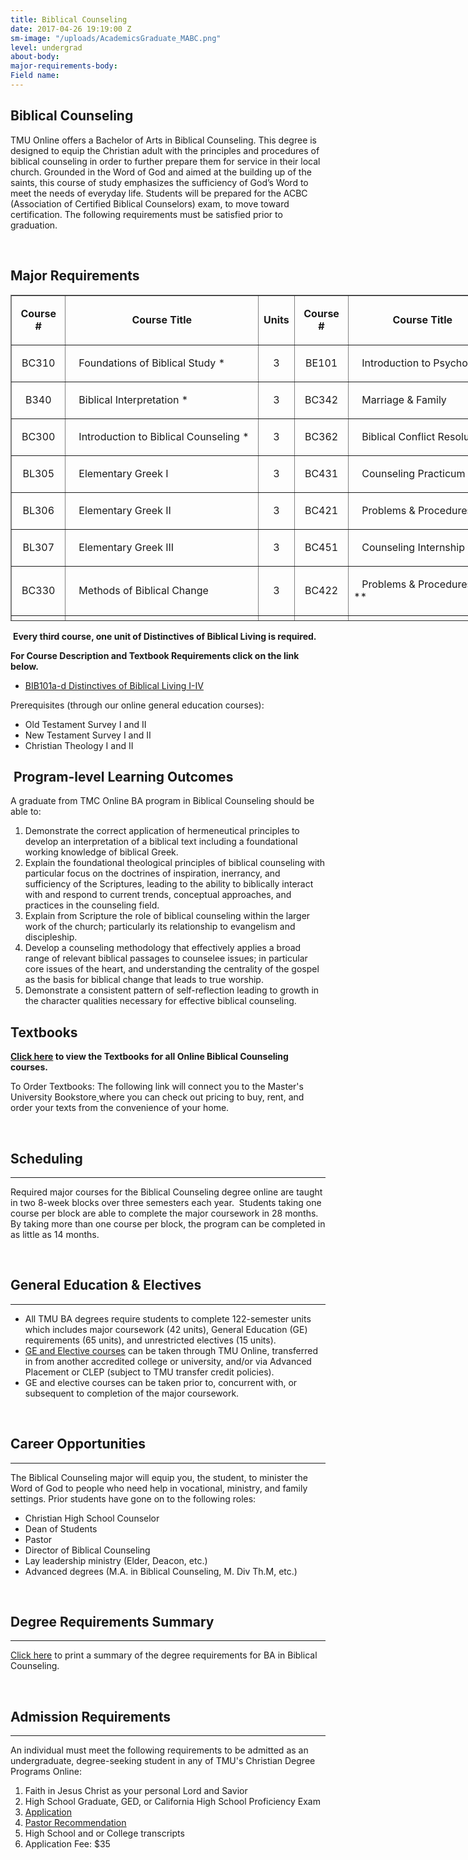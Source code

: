 ```yaml
---
title: Biblical Counseling
date: 2017-04-26 19:19:00 Z
sm-image: "/uploads/AcademicsGraduate_MABC.png"
level: undergrad
about-body: 
major-requirements-body: 
Field name: 
---
```


<h2>Biblical Counseling</h2>
<p>TMU Online offers a Bachelor of Arts in Biblical Counseling. This degree is designed to equip the Christian adult with the principles and procedures of biblical counseling in order to further prepare them for service in their local church. Grounded in the Word of God and aimed at the building up of the saints, this course of study emphasizes the sufficiency of God’s Word to meet the needs of everyday life. Students will be prepared for the ACBC (Association of Certified Biblical Counselors) exam, to move toward certification. The following requirements must be satisfied prior to graduation.</p>
<p style="margin: 0in 0in 0pt;"> </p>
<h2>Major Requirements</h2>
<table border="1" width="837" height="522" style="width: 837px; height: 522px;">
<tbody>
<tr>
<td>
<p style="text-align: center;"><strong>Course #</strong></p>
</td>
<td>
<p style="text-align: center;"><strong>Course Title</strong></p>
</td>
<td>
<p style="text-align: center;"><strong>Units </strong></p>
</td>
<td>
<p style="text-align: center;"><strong>Course #</strong></p>
</td>
<td>
<p style="text-align: center;"><strong>Course Title</strong></p>
</td>
<td>
<p style="text-align: center;"><strong>Units </strong></p>
</td>
</tr>
<tr>
<td style="text-align: center;">
<p>BC310</p>
</td>
<td>
<p>   Foundations of Biblical Study *</p>
</td>
<td style="text-align: center;">
<p>3</p>
</td>
<td style="text-align: center;">
<p>BE101</p>
</td>
<td>
<p>   Introduction to Psychology</p>
</td>
<td style="text-align: center;">
<p>3</p>
</td>
</tr>
<tr>
<td style="text-align: center;">
<p>B340</p>
</td>
<td>
<p>   Biblical Interpretation *</p>
</td>
<td style="text-align: center;">
<p>3</p>
</td>
<td style="text-align: center;">
<p>BC342</p>
</td>
<td>
<p>   Marriage &amp; Family</p>
</td>
<td style="text-align: center;">
<p>3</p>
</td>
</tr>
<tr>
<td style="text-align: center;">
<p>BC300</p>
</td>
<td>
<p>   Introduction to Biblical Counseling *</p>
</td>
<td style="text-align: center;">
<p>3</p>
</td>
<td style="text-align: center;">
<p>BC362</p>
</td>
<td>
<p>   Biblical Conflict Resolution</p>
</td>
<td style="text-align: center;">
<p>3</p>
</td>
</tr>
<tr>
<td style="text-align: center;">
<p>BL305</p>
</td>
<td>
<p>   Elementary Greek I         </p>
</td>
<td style="text-align: center;">
<p>3</p>
</td>
<td style="text-align: center;">
<p>BC431</p>
</td>
<td>
<p>   Counseling Practicum</p>
</td>
<td style="text-align: center;">
<p>3</p>
</td>
</tr>
<tr>
<td style="text-align: center;">
<p>BL306</p>
</td>
<td>
<p>   Elementary Greek II        </p>
</td>
<td style="text-align: center;">
<p>3</p>
</td>
<td style="text-align: center;">
<p>BC421</p>
</td>
<td>
<p>   Problems &amp; Procedures I</p>
</td>
<td style="text-align: center;">
<p>3</p>
</td>
</tr>
<tr>
<td style="text-align: center;">
<p>BL307</p>
</td>
<td>
<p>   Elementary Greek III       </p>
</td>
<td style="text-align: center;">
<p>3</p>
</td>
<td style="text-align: center;">
<p>BC451</p>
</td>
<td>
<p>   Counseling Internship **</p>
</td>
<td style="text-align: center;">
<p>3</p>
</td>
</tr>
<tr>
<td style="text-align: center;">
<p>BC330</p>
</td>
<td>
<p>   Methods of Biblical Change</p>
</td>
<td style="text-align: center;">
<p>3</p>
</td>
<td style="text-align: center;">
<p>BC422</p>
</td>
<td>
<p>   Problems &amp; Procedures II **</p>
</td>
<td style="text-align: center;">
<p>3</p>
</td>
</tr>
<tr>
<td style="text-align: center;">
<p>BC311</p>
</td>
<td>
<p>   Theological Basis for Biblical Counseling</p>
</td>
<td style="text-align: center;">
<p>3</p>
</td>
<td style="text-align: center;">
<p>B400</p>
</td>
<td>
<p>   Senior Integration Seminar **</p>
</td>
<td style="text-align: center;">
<p>3</p>
</td>
</tr>
</tbody>
</table>
<p> <strong>Every third course, one unit of Distinctives of Biblical Living is required. </strong></p>
<p><strong>For Course Description and Textbook Requirements click on the link below.<br /></strong></p>
<ul>
<li><a href="/{localLink:34486}" target="_blank" title="BIB101a-d Distinctives of Biblical Living I-IV"><span style="text-decoration: underline;">BIB101a-d Distinctives of Biblical Living I-IV</span></a></li>
</ul>
<p>Prerequisites (through our online general education courses):</p>
<ul>
<li>Old Testament Survey I and II</li>
<li>New Testament Survey I and II</li>
<li>Christian Theology I and II</li>
</ul>
<h2> Program-level Learning Outcomes</h2>
<p>A graduate from TMC Online BA program in Biblical Counseling should be able to:</p>
<ol>
<li>Demonstrate the correct application of hermeneutical principles to develop an interpretation of a biblical text including a foundational working knowledge of biblical Greek.</li>
<li>Explain the foundational theological principles of biblical counseling with particular focus on the doctrines of inspiration, inerrancy, and sufficiency of the Scriptures, leading to the ability to biblically interact with and respond to current trends, conceptual approaches, and practices in the counseling field.</li>
<li>Explain from Scripture the role of biblical counseling within the larger work of the church; particularly its relationship to evangelism and discipleship. </li>
<li>Develop a counseling methodology that effectively applies a broad range of relevant biblical passages to counselee issues; in particular core issues of the heart, and understanding the centrality of the gospel as the basis for biblical change that leads to true worship.</li>
<li>Demonstrate a consistent pattern of self-reflection leading to growth in the character qualities necessary for effective biblical counseling.</li>
</ol>
<p><span style="color: #99aece; font-family: 'Century Gothic', Helvetica, Arial, sans-serif; font-size: 19px; line-height: 23px;"><span style="color: #99aece; font-family: 'Century Gothic', Helvetica, Arial, sans-serif; font-size: 19px; line-height: 23px;"><span style="color: #616161; font-family: Raleway, sans-serif; font-size: 22px; font-weight: 800; line-height: 28px;"> <!--StartFragment--></span></span></span></p>
<h2>Textbooks</h2>
<p><strong><span><a href="/media/869681/ba-bc-booklist-32417.pdf" title="BA-BC Booklist 3.24.17.pdf (1)">Click here</a> to view the Textbooks for all Online Biblical Counseling courses.</span></strong></p>
<p><span>To Order Textbooks: The following link will connect you to the <span>Master's University Bookstore</span><a href="http://www.cbamatthews.com/masterscoll/buy_main.asp"><span> </span></a>where you can check out pricing to buy, rent, and order your texts from the convenience of your home.</span></p>
<p> </p>
<p><span style="color: #99aece; font-family: 'Century Gothic', Helvetica, Arial, sans-serif; font-size: 19px; line-height: 23px;"><span style="color: #99aece; font-family: 'Century Gothic', Helvetica, Arial, sans-serif; font-size: 19px; line-height: 23px;"><span style="color: #616161; font-family: Raleway, sans-serif; font-size: 22px; font-weight: 800; line-height: 28px;"> <!--StartFragment--></span></span></span></p>
<h2>Scheduling</h2>
<div><hr /></div>
<p>Required major courses for the Biblical Counseling<span> degree online</span> are taught in two 8-week blocks over three semesters each year.  Students taking one course per block are able to complete the major coursework in 28 months.  By taking more than one course per block, the program can be completed in as little as 14 months.</p>
<p> </p>
<p><span style="color: #616161; font-family: Raleway, sans-serif; font-size: 22px; font-weight: 800; line-height: 28px;"> <!--StartFragment--></span></p>
<h2>General Education &amp; Electives</h2>
<div><hr /></div>
<ul>
<li>All TMU BA degrees require students to complete 122-semester units which includes major coursework (42 units), General Education (GE) requirements (65 units), and unrestricted electives (15 units).</li>
<li><a href="/{localLink:23485}" target="_blank" title="OnlineGeneralEducationCourses">GE and Elective courses</a> can be taken through TMU Online, transferred in from another accredited college or university, and/or via Advanced Placement or CLEP (subject to TMU transfer credit policies).</li>
<li>GE and elective courses can be taken prior to, concurrent with, or subsequent to completion of the major coursework.</li>
</ul>
<p> </p>
<h2><!--StartFragment--></h2>
<h2>Career Opportunities</h2>
<hr />
<p>The Biblical Counseling major will equip you, the student, to minister the Word of God to people who need help in vocational, ministry, and family settings. Prior students have gone on to the following roles:</p>
<ul>
<li>Christian High School Counselor</li>
<li>Dean of Students</li>
<li>Pastor</li>
<li>Director of Biblical Counseling</li>
<li>Lay leadership ministry (Elder, Deacon, etc.)</li>
<li>Advanced degrees (M.A. in Biblical Counseling, M. Div Th.M, etc.)</li>
</ul>
<p> </p>
<h2><!--StartFragment--></h2>
<h2>Degree Requirements Summary</h2>
<div><hr /></div>
<p><a href="/media/868239/ba-biblical-counseling-olp-tmu.pdf" title="BA Biblical Counseling - OLP -TMU.pdf">Click here</a> to print a summary of the degree requirements for BA in Biblical Counseling.</p>
<p> </p>
<h2><!--EndFragment--></h2>
<h2><!--StartFragment--></h2>
<h2>Admission Requirements</h2>
<div><hr /></div>
<p>An individual must meet the following requirements to be admitted as an undergraduate, degree-seeking student in any of TMU's <span>Christian Degree Programs Online</span>:</p>
<ol>
<li>Faith in Jesus Christ as your personal Lord and Savior</li>
<li>High School Graduate, GED, or California High School Proficiency Exam</li>
<li><a href="https://forms.422x.com/appsynthesis/applicationdata/includes/authentication/logon/logon_start.asp?PID=MastersDeg&amp;AID=207235&amp;EXT=1&amp;EXTID=www.masters.edu&amp;REFERER=www.masters.edu" target="_blank"><span style="text-decoration: underline;">Application</span></a></li>
<li><a href="/{localLink:40646}" target="_blank" title="Pastoral Recommendation Request"><span style="text-decoration: underline;">Pastor Recommendation</span></a></li>
<li>High School and or College transcripts</li>
<li>Application Fee: $35</li>
</ol>
<p> </p>
